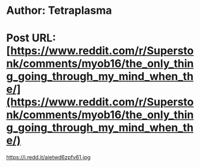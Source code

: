 # Author: Tetraplasma
# Post URL: [https://www.reddit.com/r/Superstonk/comments/myob16/the_only_thing_going_through_my_mind_when_the/](https://www.reddit.com/r/Superstonk/comments/myob16/the_only_thing_going_through_my_mind_when_the/)


https://i.redd.it/aietwd6zpfv61.jpg